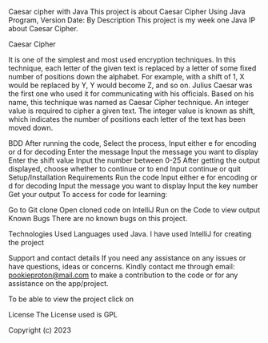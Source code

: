 Caesar cipher  with Java
This project is about Caesar Cipher Using Java Program, Version Date:
By
Description
This project is my week one Java IP about Caesar Cipher.




Caesar Cipher

It is one of the simplest and most used encryption techniques. In this technique, each letter of the given text is replaced by a letter of some fixed number of positions down the alphabet. For example, with a shift of 1, X would be replaced by Y, Y would become Z, and so on. Julius Caesar was the first one who used it for communicating with his officials. Based on his name, this technique was named as Caesar Cipher technique. An integer value is required to cipher a given text. The integer value is known as shift, which indicates the number of positions each letter of the text has been moved down.

BDD
After running the code, Select the process,
Input either e for encoding or d for decoding
Enter the message
Input the message you want to display
Enter the shift value
Input the number between 0-25
After getting the output displayed, choose whether to continue or to end
Input continue or quit
Setup/Installation Requirements
Run the code
Input either e for encoding or d for decoding
Input the message you want to display
Input the key number
Get your output
To access for code for learning:

Go to Git clone
Open cloned code on IntelliJ
Run on the Code to view output
Known Bugs
There are no known bugs on this project.

Technologies Used
Languages used Java. I have used IntelliJ for creating the project

Support and contact details
If you need any assistance on any issues or have questions, ideas or concerns. Kindly contact me through email: pookieproton@mail.com to make a contribution to the code or for any assistance on the app/project.


To be able to view the project click on 

License
The License used is GPL

Copyright (c) 2023 